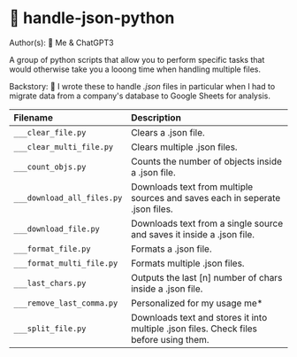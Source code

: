 # 🐍 handle-json-python 

Author(s):  🚀 Me & ChatGPT3

A group of python scripts that allow you to perform specific tasks that would otherwise take you a looong time when handling multiple files.

Backstory: 📖 I wrote these to handle *.json* files in particular when I had to migrate data from a company's database to Google Sheets for analysis.



| Filename       | Description                                                        |
| :------------- | :----------------------------------------------------------------- |
| `___clear_file.py` | Clears a .json file. |
| `___clear_multi_file.py` | Clears multiple .json files. |
| `___count_objs.py` | Counts the number of objects inside a .json file. |
| `___download_all_files.py` | Downloads text from multiple sources and saves each in seperate .json files. |
| `___download_file.py` | Downloads text from a single source and saves it inside a .json file. |
| `___format_file.py` | Formats a .json file. |
| `___format_multi_file.py` | Formats multiple .json files. |
| `___last_chars.py` | Outputs the last [n] number of chars inside a .json file. |
| `___remove_last_comma.py` | Personalized for my usage me* |
| `___split_file.py` | Downloads text and stores it into multiple .json files. Check files before using them. |
